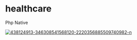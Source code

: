 # healthcare
Php Native


<p><a href="https://ibb.co.com/tKXqDFy"><img src="https://i.ibb.co.com/DWp9QT3/438124913-346308541568120-2220356885509740982-n.jpg" alt="438124913-346308541568120-2220356885509740982-n" border="0"></a></p>

